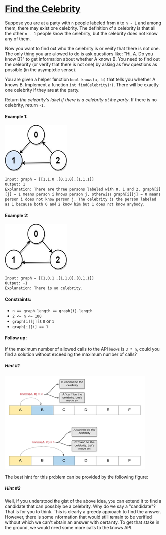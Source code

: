# [Find the Celebrity](https://leetcode.com/explore/interview/card/top-interview-questions-medium/114/others/825/)
Suppose you are at a party with `n` people labeled from `0` to `n - 1` and among them, there may exist one celebrity. The definition of a celebrity is that all the other `n - 1` people know the celebrity, but the celebrity does not know any of them.  
  
Now you want to find out who the celebrity is or verify that there is not one. The only thing you are allowed to do is ask questions like: "Hi, A. Do you know B?" to get information about whether A knows B. You need to find out the celebrity (or verify that there is not one) by asking as few questions as possible (in the asymptotic sense).  
  
You are given a helper function `bool knows(a, b)` that tells you whether A knows B. Implement a function `int findCelebrity(n)`. There will be exactly one celebrity if they are at the party.  
  
Return *the celebrity's label if there is a celebrity at the party*. If there is no celebrity, return `-1`.

#### Example 1:
<img src="images/example1.jpg" width="200" height="150">

```
Input: graph = [[1,1,0],[0,1,0],[1,1,1]]
Output: 1
Explanation: There are three persons labeled with 0, 1 and 2. graph[i][j] = 1 means person i knows person j, otherwise graph[i][j] = 0 means person i does not know person j. The celebrity is the person labeled as 1 because both 0 and 2 know him but 1 does not know anybody.
```

#### Example 2:
<img src="images/example2.jpg" width="200" height="150">

```
Input: graph = [[1,0,1],[1,1,0],[0,1,1]]
Output: -1
Explanation: There is no celebrity.
```

#### Constraints:
- `n == graph.length == graph[i].length`
- `2 <= n <= 100`
- `graph[i][j]` is `0` or `1`
- `graph[i][i] == 1`

#### Follow up:
If the maximum number of allowed calls to the API `knows` is `3 * n`, could you find a solution without exceeding the maximum number of calls?

##### Hint #1
<img src="images/hint1.png" width="450" height="300">

The best hint for this problem can be provided by the following figure:

##### Hint #2
Well, if you understood the gist of the above idea, you can extend it to find a candidate that can possibly be a celebrity. Why do we say a "candidate"? That is for you to think. This is clearly a greedy approach to find the answer. However, there is some information that would still remain to be verified without which we can't obtain an answer with certainty. To get that stake in the ground, we would need some more calls to the knows API.
